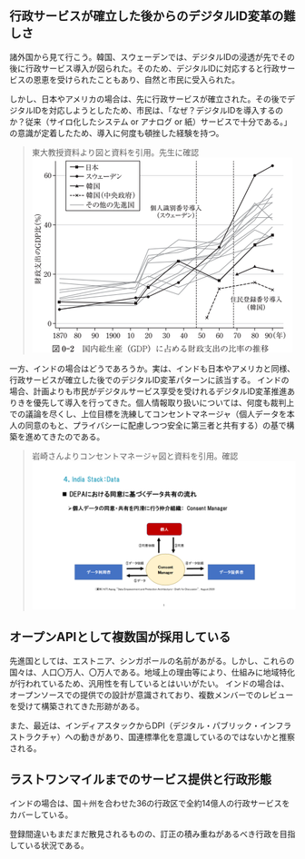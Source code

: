 
## 行政サービスが確立した後からのデジタルID変革の難しさ
諸外国から見て行こう。韓国、スウェーデンでは、デジタルIDの浸透が先でその後に行政サービス導入が図られた。そのため、デジタルIDに対応すると行政サービスの恩恵を受けられたこともあり、自然と市民に受入られた。

しかし、日本やアメリカの場合は、先に行政サービスが確立された。その後でデジタルIDを対応しようとしたため、市民は、「なぜ？デジタルIDを導入するのか？従来（サイロ化したシステム or アナログ or 紙）サービスで十分である。」の意識が定着したため、導入に何度も頓挫した経験を持つ。
> 東大教授資料より図と資料を引用。先生に確認
![](../images/番号制度の導入時期（各国）.png)

一方、インドの場合はどうであろうか。実は、インドも日本やアメリカと同様、行政サービスが確立した後でのデジタルID変革パターンに該当する。
インドの場合、計画よりも市民がデジタルサービス享受を受けれるデジタルID変革推進ありきを優先して導入を行ってきた。個人情報取り扱いについては、何度も裁判上での議論を尽くし、上位目標を洗練してコンセントマネージャ（個人データを本人の同意のもと、プライバシーに配慮しつつ安全に第三者と共有する）の基で構築を進めてきたのである。

> 岩崎さんよりコンセントマネージャ図と資料を引用。確認
![](../images/IndiaStack-レイヤー3Data-DEPA図（Consent%20Manager）.png)

## オープンAPIとして複数国が採用している

先進国としては、エストニア、シンガポールの名前があがる。しかし、これらの国々は、人口〇万人、〇万人である。地域上の理由等により、仕組みに地域特化が行われているため、汎用性を有しているとはいいがたい。
インドの場合は、オープンソースでの提供での設計が意識されており、複数メンバーでのレビューを受けて構築されてきた形跡がある。

また、最近は、インディアスタックからDPI（デジタル・パブリック・インフラストラクチャ）への動きがあり、国連標準化を意識しているのではないかと推察される。

## ラストワンマイルまでのサービス提供と行政形態
インドの場合は、国＋州を合わせた36の行政区で全約14億人の行政サービスをカバーしている。

登録間違いもまだまだ散見されるものの、訂正の積み重ねがあるべき行政を目指している状況である。
